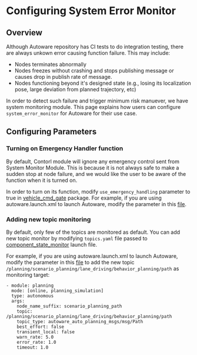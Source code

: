 # Configuring System Error Monitor

## Overview

Although Autoware repository has CI tests to do integration testing, there are always unkown error causing function failure.
This may include:

- Nodes terminates abnormally
- Nodes freezes without crashing and stops publishing message or causes drop in publish rate of message.
- Nodes functioning beyond it's designed state (e.g., losing its localization pose, large deviation from planned trajectory, etc)

In order to detect such failure and trigger minimum risk manuever, we have system monitoring module.
This page explains how users can configure `system_error_monitor` for Autoware for their use case.

## Configuring Parameters

### Turning on Emergency Handler function

By default, Contorl module will ignore any emergency control sent from System Monitor Module.
This is because it is not always safe to make a sudden stop at node failure, and we would like the user to be aware of the function when it is turned on.

In order to turn on its function, modify `use_emergency_handling` parameter to true in [vehicle_cmd_gate](https://github.com/autowarefoundation/autoware.universe/tree/main/control/vehicle_cmd_gate) package.
For example, if you are using autoware.launch.xml to launch Autoware, modify the parameter in this [file](https://github.com/autowarefoundation/autoware_launch/blob/main/autoware_launch/config/control/vehicle_cmd_gate/vehicle_cmd_gate.param.yaml).

### Adding new topic monitoring

By default, only few of the topics are monitored as default.
You can add new topic monitor by modifying `topics.yaml` file passed to [component_state_monitor](https://github.com/autowarefoundation/autoware.universe/tree/main/system/component_state_monitor) launch file.

For example, if you are using autoware.launch.xml to launch Autoware, modify the parameter in this [file](https://github.com/autowarefoundation/autoware_launch/blob/main/autoware_launch/config/system/component_state_monitor/topics.yaml) to add the new topic `/planning/scenario_planning/lane_driving/behavior_planning/path` as monitoring target:

```
- module: planning
  mode: [online, planning_simulation]
  type: autonomous
  args:
    node_name_suffix: scenario_planning_path
    topic: /planning/scenario_planning/lane_driving/behavior_planning/path
    topic_type: autoware_auto_planning_msgs/msg/Path
    best_effort: false
    transient_local: false
    warn_rate: 5.0
    error_rate: 1.0
    timeout: 1.0
```
